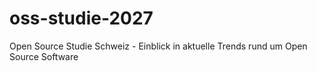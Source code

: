 # oss-studie-2027
Open Source Studie Schweiz - Einblick in aktuelle Trends rund um Open Source Software
